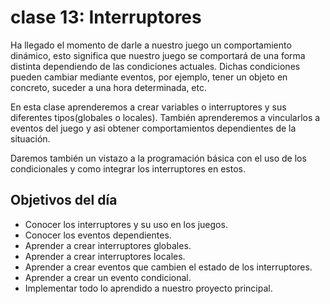 # clase 13: Interruptores

Ha llegado el momento de darle a nuestro juego un comportamiento dinámico, esto significa que nuestro juego se comportará de una forma distinta dependiendo de las condiciones actuales. Dichas condiciones pueden cambiar mediante eventos, por ejemplo, tener un objeto en concreto, suceder a una hora determinada, etc.

En esta clase aprenderemos a crear variables o interruptores y sus diferentes tipos(globales o locales). También aprenderemos a vincularlos a eventos del juego y asi obtener comportamientos dependientes de la situación.

Daremos también un vistazo a la programación básica con el uso de los condicionales y como integrar los interruptores en estos.

## Objetivos del día

- Conocer los interruptores y su uso en los juegos.
- Conocer los eventos dependientes.
- Aprender a crear interruptores globales.
- Aprender a crear interruptores locales.
- Aprender a crear eventos que cambien el estado de los interruptores.
- Aprender a crear un evento condicional.
- Implementar todo lo aprendido a nuestro proyecto principal.